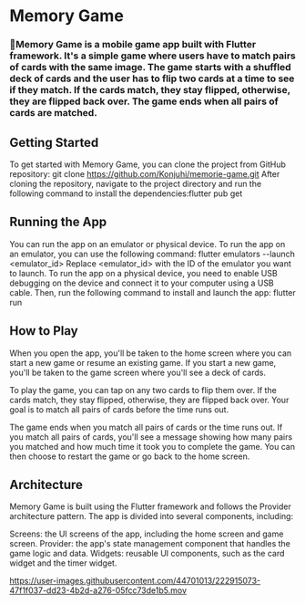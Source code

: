 # Memory Game

### 🔨Memory Game is a mobile game app built with Flutter framework. It's a simple game where users have to match pairs of cards with the same image. The game starts with a shuffled deck of cards and the user has to flip two cards at a time to see if they match. If the cards match, they stay flipped, otherwise, they are flipped back over. The game ends when all pairs of cards are matched.

## Getting Started
 
To get started with Memory Game, you can clone the project from GitHub repository: git clone https://github.com/Konjuhi/memorie-game.git
After cloning the repository, navigate to the project directory and run the following command to install the dependencies:flutter pub get

## Running the App

You can run the app on an emulator or physical device. To run the app on an emulator, you can use the following command: flutter emulators --launch <emulator_id> Replace <emulator_id> with the ID of the emulator you want to launch.
To run the app on a physical device, you need to enable USB debugging on the device and connect it to your computer using a USB cable. Then, run the following command to install and launch the app: flutter run

## How to Play

When you open the app, you'll be taken to the home screen where you can start a new game or resume an existing game. If you start a new game, you'll be taken to the game screen where you'll see a deck of cards.

To play the game, you can tap on any two cards to flip them over. If the cards match, they stay flipped, otherwise, they are flipped back over. Your goal is to match all pairs of cards before the time runs out.

The game ends when you match all pairs of cards or the time runs out. If you match all pairs of cards, you'll see a message showing how many pairs you matched and how much time it took you to complete the game. You can then choose to restart the game or go back to the home screen.

## Architecture

Memory Game is built using the Flutter framework and follows the Provider architecture pattern. The app is divided into several components, including:

Screens: the UI screens of the app, including the home screen and game screen.
Provider: the app's state management component that handles the game logic and data.
Widgets: reusable UI components, such as the card widget and the timer widget.




https://user-images.githubusercontent.com/44701013/222915073-47f1f037-dd23-4b2d-a276-05fcc73de1b5.mov


